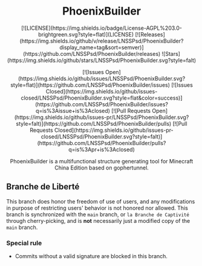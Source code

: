 <h1 align="center">PhoenixBuilder</h1>
<p align="center">
    [![LICENSE](https://img.shields.io/badge/License-AGPL%203.0-brightgreen.svg?style=flat)](LICENSE)
    [![Releases](https://img.shields.io/github/v/release/LNSSPsd/PhoenixBuilder?display_name=tag&sort=semver)](https://github.com/LNSSPsd/PhoenixBuilder/releases)
    ![Stars](https://img.shields.io/github/stars/LNSSPsd/PhoenixBuilder.svg?style=falt)
</p>
  
<p align="center">
    [![Issues Open](https://img.shields.io/github/issues/LNSSPsd/PhoenixBuilder.svg?style=flat)](https://github.com/LNSSPsd/PhoenixBuilder/issues)
    [![Issues Closed](https://img.shields.io/github/issues-closed/LNSSPsd/PhoenixBuilder.svg?style=flat&color=success)](https://github.com/LNSSPsd/PhoenixBuilder/issues?q=is%3Aissue+is%3Aclosed)
    [![Pull Requests Open](https://img.shields.io/github/issues-pr/LNSSPsd/PhoenixBuilder.svg?style=falt)](https://github.com/LNSSPsd/PhoenixBuilder/pulls)
    [![Pull Requests Closed](https://img.shields.io/github/issues-pr-closed/LNSSPsd/PhoenixBuilder.svg?style=falt)](https://github.com/LNSSPsd/PhoenixBuilder/pulls?q=is%3Apr+is%3Aclosed)
</p>
<p align="center">
    PhoenixBuilder is a multifunctional structure generating tool for Minecraft China Edition based on gophertunnel.
</p>

## Branche de Liberté
This branch does honor the freedom of use of users, and any modifications in purpose of restricting users' behavior is not honored nor allowed. This branch is synchronized with the `main` branch, or `la Branche de Captivité` through cherry-picking, and is **not** necessarily just a modified copy of the `main` branch.
### Special rule
- Commits without a valid signature are blocked in this branch.
